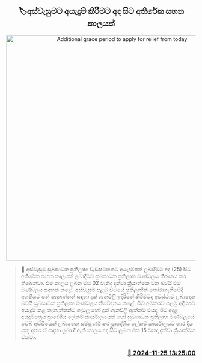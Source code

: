 <p align='center'><b><h2 align='center' title='Additional grace period to apply for relief from today'>🏷අස්වැසුමට අයැදුම් කිරීමට අද සිට අතිරේක සහන කාලයක්</h2></b></p>
<p align='center'><img src='https://helakuru.sgp1.cdn.digitaloceanspaces.com/esana/images/lib/aswesuma-aswasuma-welfare.jpg' width='600' alt='Additional grace period to apply for relief from today'></p>

>📝 අස්වැසුම සුබසාධක ප්‍රතිලාභ වැඩසටහනට අයැදුම්පත් ලබාදීමට අද (25) සිට අතිරේක සහන කාලයක් ලබාදීමට සුබසාධක ප්‍රතිලාභ මණ්ඩලය තීරණය කර තිබෙනවා.
එම කාලය ලබන මස 02 වැනිදා දක්වා ක්‍රියාත්මක වන බවයි එම මණ්ඩලය සඳහන් කළේ.
අස්වැසුම පළමු වටයේ ප්‍රතිලාභීන් තෝරාගැනීමේදී අගතියට පත් තැනැත්තන් සඳහා දුක් ගැනවිලි ඉදිරිපත් කිරීමටද අවස්ථාව ලබාදෙන බවයි සුබසාධක ප්‍රතිලාභ මණ්ඩලය නිවේදනය කළේ.
මීට අමතරව පළමු අදියරට අයැදුම් කළ තැනැත්තන්ට ගැටලු හෝ දුක් ගැනවිලි ඇත්නම් එයද, ඊට අදාළ අයදුම්පත්‍රය ප්‍රාදේශීය ලේකම් කාර්යාලයෙන් හෝ සුබසාධක ප්‍රතිලාභ මණ්ඩලයේ වෙබ් අඩවියෙන් ලබාගෙන සම්පූර්ණ කර ප්‍රාදේශීය ලේකම් කාර්යාලයට භාර දිය යුතු අතර ඒ සඳහා ලබා දී ඇති කාලය අද සිට ලබන මස 15 වනදා දක්වා ක්‍රියාත්මක වනවා.


<h3 align='right'><a href='https://www.helakuru.lk/esana/p/105407/'>📅 2024-11-25 13:25:00</a></h3>
